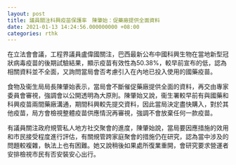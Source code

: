 ```yaml
---
layout: post
title: 議員關注科興疫苗保護率　陳肇始：促藥廠提供全面資料
date: 2021-01-13 14:24:56.000000000 +08:00
categories: rthk
---
```


在立法會會議，工程界議員盧偉國關注，巴西最新公布中國科興生物在當地新型冠狀病毒疫苗的後期試驗結果，顯示疫苗有效性為50.38%，較早前宣布的低，認為相關資料並不全面，又詢問當局會否考慮引入在內地已投入使用的國藥疫苗。

食物及衞生局局長陳肇始表示，當局會不斷催促藥廠提供全面的資料，再交由專家委員會審視，強調會以公開透明為大原則。陳肇始又說，衞生署較早前有與國藥和科興疫苗兩間藥廠溝通，期間科興較先提交資料，因此當局決定盡快購入，對於其他疫苗，局方會檢視整體疫苗供應情況再審視，強調不會放棄任何一款疫苗。

有議員關注政府規管私人地方社交聚會的進度，陳肇始說，當局要因應措施的效用和市民接受程度進行評估，有關規管跨家庭聚會的措施仍在研究，認為當中涉及的問題較複雜，執法上也有困難。她又說稍後如果處所復業重開，會研究要求營運者安排檢視市民有否安裝安心出行。
